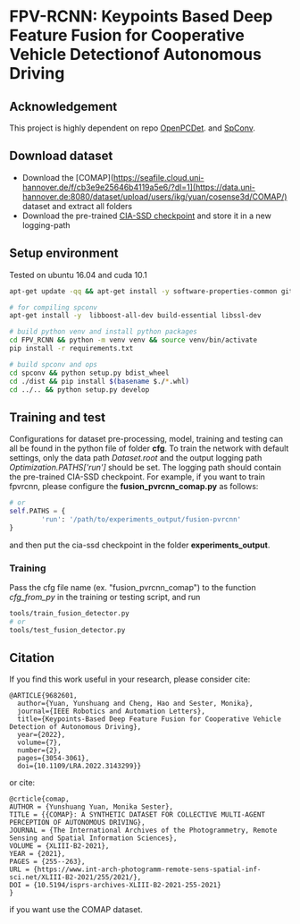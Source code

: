 # FPV-RCNN: Keypoints Based Deep Feature Fusion for Cooperative Vehicle Detectionof  Autonomous  Driving
## Acknowledgement
This project is highly dependent on repo [OpenPCDet](https://github.com/open-mmlab/OpenPCDet). 
and [SpConv](https://github.com/traveller59/spconv). 

## Download dataset
* Download the [COMAP](https://seafile.cloud.uni-hannover.de/f/cb3e9e25646b4119a5e6/?dl=1](https://data.uni-hannover.de:8080/dataset/upload/users/ikg/yuan/cosense3d/COMAP/) dataset and extract all folders
* Download the pre-trained [CIA-SSD checkpoint](https://seafile.cloud.uni-hannover.de/f/37986ccfc8ce46c2b4d2/?dl=1) and store it in a new logging-path
## Setup environment
Tested on ubuntu 16.04 and cuda 10.1
```bash
apt-get update -qq && apt-get install -y software-properties-common git nano

# for compiling spconv
apt-get install -y  libboost-all-dev build-essential libssl-dev

# build python venv and install python packages
cd FPV_RCNN && python -m venv venv && source venv/bin/activate
pip install -r requirements.txt

# build spconv and ops
cd spconv && python setup.py bdist_wheel
cd ./dist && pip install $(basename $./*.whl)
cd ../.. && python setup.py develop
```
## Training and test
Configurations for dataset pre-processing, model, training and testing can all be found in the python file
of folder __cfg__. To train the network with default settings, only the data path _Dataset.root_ 
and the output logging path _Optimization.PATHS['run']_  should be set. The logging path should contain 
the pre-trained CIA-SSD checkpoint. For example, if you want to train fpvrcnn, please configure the
__fusion_pvrcnn_comap.py__ as follows:
```python
# or
self.PATHS = {
        'run': '/path/to/experiments_output/fusion-pvrcnn'
}
```
and then put the cia-ssd checkpoint in the folder __experiments_output__.
### Training
Pass the cfg file name (ex. "fusion_pvrcnn_comap") to the function _cfg_from_py_ in the training 
or testing script, and run
```bash
tools/train_fusion_detector.py
# or
tools/test_fusion_detector.py
```
## Citation
If you find this work useful in your research, please consider cite:
```
@ARTICLE{9682601,
  author={Yuan, Yunshuang and Cheng, Hao and Sester, Monika},
  journal={IEEE Robotics and Automation Letters}, 
  title={Keypoints-Based Deep Feature Fusion for Cooperative Vehicle Detection of Autonomous Driving}, 
  year={2022},
  volume={7},
  number={2},
  pages={3054-3061},
  doi={10.1109/LRA.2022.3143299}}
```
or cite:
```
@crticle{comap,
AUTHOR = {Yunshuang Yuan, Monika Sester},
TITLE = {{COMAP}: A SYNTHETIC DATASET FOR COLLECTIVE MULTI-AGENT PERCEPTION OF AUTONOMOUS DRIVING},
JOURNAL = {The International Archives of the Photogrammetry, Remote Sensing and Spatial Information Sciences},
VOLUME = {XLIII-B2-2021},
YEAR = {2021},
PAGES = {255--263},
URL = {https://www.int-arch-photogramm-remote-sens-spatial-inf-sci.net/XLIII-B2-2021/255/2021/},
DOI = {10.5194/isprs-archives-XLIII-B2-2021-255-2021}
}
```
if you want use the COMAP dataset.




